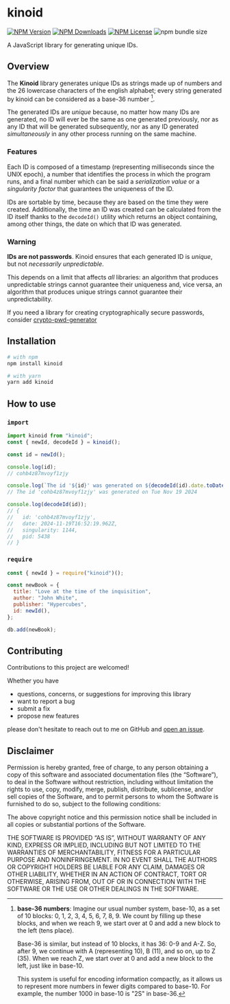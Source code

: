 # kinoid

<!--
![npms.io](https://img.shields.io/npms-io/maintenance-score/kinoid?style=plastic&logo=npm&label=maintenance)
![npms.io](https://img.shields.io/npms-io/quality-score/kinoid?style=plastic&logo=npm&label=quality)
![npms.io](https://img.shields.io/npms-io/popularity-score/kinoid?style=plastic&logo=npm&label=popularity)
![Node Current](https://img.shields.io/node/v/kinoid?style=plastic&logo=nodedotjs&logoColor=white&logoSize=auto)
-->

[![NPM Version](https://img.shields.io/npm/v/kinoid?style=plastic&logo=npm&label=version)](https://www.npmjs.com/package/kinoid)
[![NPM Downloads](https://img.shields.io/npm/d18m/kinoid?style=plastic&logo=npm)](https://www.npmjs.com/package/kinoid)
[![NPM License](https://img.shields.io/npm/l/kinoid?style=plastic&logo=MIT)](https://opensource.org/license/mit)
![npm bundle size](https://img.shields.io/bundlephobia/min/kinoid?style=plastic&logo=webpack)

A JavaScript library for generating unique IDs.

## Overview

The **Kinoid** library generates unique IDs as strings made up of numbers and the 26 lowercase
characters of the english alphabet; every string generated by kinoid can be considered as a base-36
number [^1].

The generated IDs are _unique_ because, no matter how many IDs are generated, no ID will ever be the
same as one generated previously, nor as any ID that will be generated subsequently, nor as any ID
generated _simultaneously_ in any other process running on the same machine.

### Features

Each ID is composed of a timestamp (representing milliseconds since the UNIX epoch), a number that
identifies the process in which the program runs, and a final number which can be said a
_serialization value_ or a _singularity factor_ that guarantees the uniqueness of the ID.

IDs are sortable by time, because they are based on the time they were created. Additionally, the
time an ID was created can be calculated from the ID itself thanks to the `decodeId()` utility which
returns an object containing, among other things, the date on which that ID was generated.

### Warning

**IDs are not passwords**. Kinoid ensures that each generated ID is _unique_, but not _necessarily
unpredictable_.

This depends on a limit that affects _all_ libraries: an algorithm that produces unpredictable
strings cannot guarantee their uniqueness and, vice versa, an algorithm that produces unique strings
cannot guarantee their unpredictability.

If you need a library for creating cryptographically secure passwords, consider
[crypto-pwd-generator](https://www.npmjs.com/package/crypto-pwd-generator)

## Installation

```bash
# with npm
npm install kinoid

# with yarn
yarn add kinoid
```

## How to use

### `import`

```javascript
import kinoid from "kinoid";
const { newId, decodeId } = kinoid();

const id = newId();

console.log(id);
// cohb4z87mvoyf1zjy

console.log(`The id '${id}' was generated on ${decodeId(id).date.toDateString()}`);
// The id 'cohb4z87mvoyf1zjy' was generated on Tue Nov 19 2024

console.log(decodeId(id));
// {
//   id: 'cohb4z87mvoyf1zjy',
//   date: 2024-11-19T16:52:19.962Z,
//   singularity: 1144,
//   pid: 5438
// }
```

### `require`

```javascript
const { newId } = require("kinoid")();

const newBook = {
  title: "Love at the time of the inquisition",
  author: "John White",
  publisher: "Hypercubes",
  id: newId(),
};

db.add(newBook);
```

## Contributing

Contributions to this project are welcomed!

Whether you have

- questions, concerns, or suggestions for improving this library
- want to report a bug
- submit a fix
- propose new features

please don't hesitate to reach out to me on GitHub and
[open an issue](https://github.com/ThornDuke/kinoid/issues).

## Disclaimer

Permission is hereby granted, free of charge, to any person obtaining a copy of this software and
associated documentation files (the “Software”), to deal in the Software without restriction,
including without limitation the rights to use, copy, modify, merge, publish, distribute,
sublicense, and/or sell copies of the Software, and to permit persons to whom the Software is
furnished to do so, subject to the following conditions:

The above copyright notice and this permission notice shall be included in all copies or substantial
portions of the Software.

THE SOFTWARE IS PROVIDED “AS IS”, WITHOUT WARRANTY OF ANY KIND, EXPRESS OR IMPLIED, INCLUDING BUT
NOT LIMITED TO THE WARRANTIES OF MERCHANTABILITY, FITNESS FOR A PARTICULAR PURPOSE AND
NONINFRINGEMENT. IN NO EVENT SHALL THE AUTHORS OR COPYRIGHT HOLDERS BE LIABLE FOR ANY CLAIM, DAMAGES
OR OTHER LIABILITY, WHETHER IN AN ACTION OF CONTRACT, TORT OR OTHERWISE, ARISING FROM, OUT OF OR IN
CONNECTION WITH THE SOFTWARE OR THE USE OR OTHER DEALINGS IN THE SOFTWARE.

[^1]:
    **base-36 numbers**: Imagine our usual number system, base-10, as a set of 10 blocks: 0, 1, 2,
    3, 4, 5, 6, 7, 8, 9. We count by filling up these blocks, and when we reach 9, we start over at
    0 and add a new block to the left (tens place).

    Base-36 is similar, but instead of 10 blocks, it has 36: 0-9 and A-Z. So, after 9, we continue
    with A (representing 10), B (11), and so on, up to Z (35). When we reach Z, we start over at 0
    and add a new block to the left, just like in base-10.

    This system is useful for encoding information compactly, as it allows us to represent more
    numbers in fewer digits compared to base-10. For example, the number 1000 in base-10 is "2S" in
    base-36.
